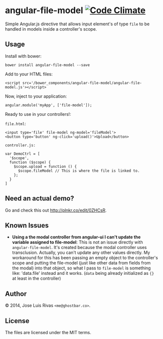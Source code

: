 angular-file-model [![Code Climate](https://codeclimate.com/github/ghostbar/angular-file-model/badges/gpa.svg)](https://codeclimate.com/github/ghostbar/angular-file-model)
==================

Simple Angular.js directive that allows input element's of type `file` to be 
handled in models inside a controller's scope.

Usage
-----

Install with bower:

    bower install angular-file-model --save

Add to your HTML files:

    <script src='/bower_components/angular-file-model/angular-file-model.js'></script>

Now, inject to your application:

    angular.module('myApp', ['file-model']);

Ready to use in your controllers!:

`file.html`:

    <input type='file' file-model ng-model='fileModel'>
    <button type='button' ng-click='upload()'>Upload</button>

`controller.js:`

    var DemoCtrl = [
      '$scope', 
      function ($scope) {
        $scope.upload = function () {
          $scope.fileModel // This is where the file is linked to.
        };
      }
    ]

Need an actual demo?
--------------------

Go and check this out <http://plnkr.co/edit/0ZHCsR>.

Known Issues
------------

+ **Using a the modal controller from angular-ui I can't update the variable assigned to file-model**: This is not an issue directly with `angular-file-model`. It's created because the modal controller uses transclusion. Actually, you can't update any other values directly. My workaround for this has been passing an empty object to the controller's scope and putting the file-model (just like other data from fields from the modal) into that object, so what I pass to `file-model` is something like: 'data.file' instead and it works. (`data` being already initialized as `{}` at least in the controller)

Author
------
© 2014, Jose Luis Rivas `<me@ghostbar.co>`. 

License
-------
The files are licensed under the MIT terms.
